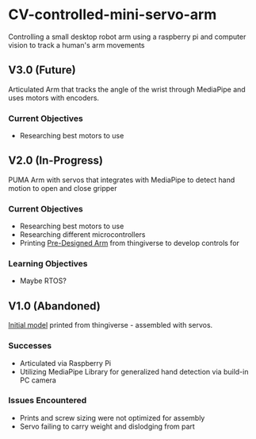 # CV-controlled-mini-servo-arm
Controlling a small desktop robot arm using a raspberry pi and computer vision to track a human's arm movements

## V3.0 (Future)
Articulated Arm that tracks the angle of the wrist through MediaPipe and uses motors with encoders.

### Current Objectives
- Researching best motors to use
 
## V2.0 (In-Progress)
PUMA Arm with servos that integrates with MediaPipe to detect hand motion to open and close gripper

### Current Objectives
- Researching best motors to use
- Researching different microcontrollers
- Printing [Pre-Designed Arm](https://www.thingiverse.com/thing:1838120) from thingiverse to develop controls for

### Learning Objectives
- Maybe RTOS?

## V1.0 (Abandoned)
[Initial model](https://www.thingiverse.com/thing:6313449) printed from thingiverse - assembled with servos. 
### Successes
- Articulated via Raspberry Pi
- Utilizing MediaPipe Library for generalized hand detection via build-in PC camera

### Issues Encountered
- Prints and screw sizing were not optimized for assembly
- Servo failing to carry weight and dislodging from part


